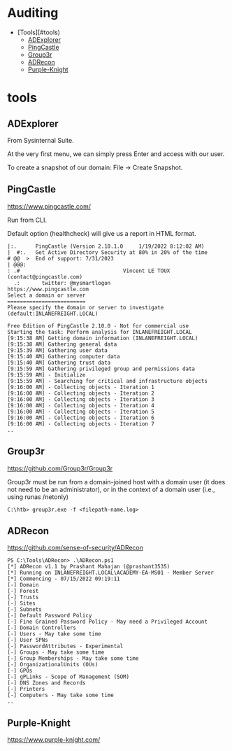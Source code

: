 # Auditing

- [Tools][#tools)
	- [ADExplorer](#adexplorer)
	- [PingCastle](#pingcastle)
	- [Group3r](#group3r)
	- [ADRecon](#adrecon)
	- [Purple-Knight](#purple-knight)

# tools

## ADExplorer

From Sysinternal Suite.

At the very first menu, we can simply press Enter and access with our user.

To create a snapshot of our domain: File -> Create Snapshot.

## PingCastle

https://www.pingcastle.com/

Run from CLI.

Default option (healthcheck) will give us a report in HTML format.

```
|:.      PingCastle (Version 2.10.1.0     1/19/2022 8:12:02 AM)
|  #:.   Get Active Directory Security at 80% in 20% of the time
# @@  >  End of support: 7/31/2023
| @@@:
: .#                                 Vincent LE TOUX (contact@pingcastle.com)
  .:       twitter: @mysmartlogon                    https://www.pingcastle.com
Select a domain or server
=========================
Please specify the domain or server to investigate (default:INLANEFREIGHT.LOCAL)

Free Edition of PingCastle 2.10.0 - Not for commercial use
Starting the task: Perform analysis for INLANEFREIGHT.LOCAL
[9:15:38 AM] Getting domain information (INLANEFREIGHT.LOCAL)
[9:15:38 AM] Gathering general data
[9:15:39 AM] Gathering user data
[9:15:40 AM] Gathering computer data
[9:15:40 AM] Gathering trust data
[9:15:59 AM] Gathering privileged group and permissions data
[9:15:59 AM] - Initialize
[9:15:59 AM] - Searching for critical and infrastructure objects
[9:16:00 AM] - Collecting objects - Iteration 1
[9:16:00 AM] - Collecting objects - Iteration 2
[9:16:00 AM] - Collecting objects - Iteration 3
[9:16:00 AM] - Collecting objects - Iteration 4
[9:16:00 AM] - Collecting objects - Iteration 5
[9:16:00 AM] - Collecting objects - Iteration 6
[9:16:00 AM] - Collecting objects - Iteration 7
..
```

## Group3r

https://github.com/Group3r/Group3r

Group3r must be run from a domain-joined host with a domain user (it does not need to be an administrator), or in the context of a domain user (i.e., using runas /netonly)

```
C:\htb> group3r.exe -f <filepath-name.log> 
```

## ADRecon

https://github.com/sense-of-security/ADRecon

```
PS C:\Tools\ADRecon> .\ADRecon.ps1
[*] ADRecon v1.1 by Prashant Mahajan (@prashant3535)
[*] Running on INLANEFREIGHT.LOCAL\ACADEMY-EA-MS01 - Member Server
[*] Commencing - 07/15/2022 09:19:11
[-] Domain
[-] Forest
[-] Trusts
[-] Sites
[-] Subnets
[-] Default Password Policy
[-] Fine Grained Password Policy - May need a Privileged Account
[-] Domain Controllers
[-] Users - May take some time
[-] User SPNs
[-] PasswordAttributes - Experimental
[-] Groups - May take some time
[-] Group Memberships - May take some time
[-] OrganizationalUnits (OUs)
[-] GPOs
[-] gPLinks - Scope of Management (SOM)
[-] DNS Zones and Records
[-] Printers
[-] Computers - May take some time
..
```


## Purple-Knight

https://www.purple-knight.com/
